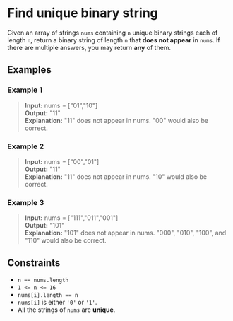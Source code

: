 # Find unique binary string

Given an array of strings `nums` containing `n` unique binary strings each of length `n`, return a binary string of length `n` that **does not appear** in `nums`. If there are multiple answers, you may return **any** of them.

## Examples
### Example 1
> **Input:** nums = ["01","10"]  
> **Output:** "11"  
> **Explanation:** "11" does not appear in nums. "00" would also be correct.

### Example 2
> **Input:** nums = ["00","01"]  
> **Output:** "11"  
> **Explanation:** "11" does not appear in nums. "10" would also be correct.

### Example 3
> **Input:** nums = ["111","011","001"]  
> **Output:** "101"  
> **Explanation:** "101" does not appear in nums. "000", "010", "100", and "110" would also be correct.

## Constraints
- `n == nums.length`
- `1 <= n <= 16`
- `nums[i].length == n`
- `nums[i]` is either `'0'` or `'1'`.
- All the strings of `nums` are **unique**.